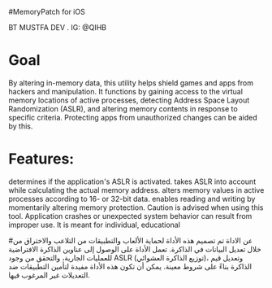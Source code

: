 #MemoryPatch for iOS


BT MUSTFA DEV .
IG: @QIHB

# Goal
 By altering in-memory data, this utility helps shield games and apps from hackers and manipulation. It functions by gaining access to the virtual memory locations of active processes, detecting Address Space Layout Randomization (ASLR), and altering memory contents in response to specific criteria. Protecting apps from unauthorized changes can be aided by this.

# Features:
determines if the application's ASLR is activated.
takes ASLR into account while calculating the actual memory address.
alters memory values in active processes according to 16- or 32-bit data.
enables reading and writing by momentarily altering memory protection.
Caution is advised when using this tool. Application crashes or unexpected system behavior can result from improper use. It is meant for individual, educational

#عن الاداة
تم تصميم هذه الأداة لحماية الألعاب والتطبيقات من التلاعب والاختراق من خلال تعديل البيانات في الذاكرة. تعمل الأداة على الوصول إلى عناوين الذاكرة الافتراضية للعمليات الجارية، والتحقق من وجود ASLR (توزيع الذاكرة العشوائي)، وتعديل قيم الذاكرة بناءً على شروط معينة. يمكن أن تكون هذه الأداة مفيدة لتأمين التطبيقات ضد التعديلات غير المرغوب فيها.

